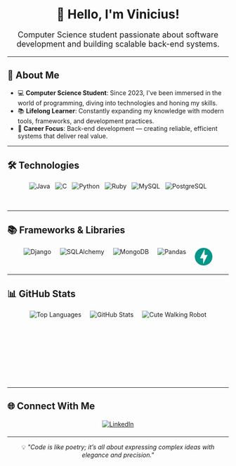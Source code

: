 <div align="center">
  <h1>👋 Hello, I'm Vinicius!</h1>
  <p style="font-size: 18px;">Computer Science student passionate about software development and building scalable back-end systems.</p>
</div>

---

## 🚀 About Me

- 💻 **Computer Science Student**: Since 2023, I've been immersed in the world of programming, diving into technologies and honing my skills.  
- 📚 **Lifelong Learner**: Constantly expanding my knowledge with modern tools, frameworks, and development practices.  
- 🎯 **Career Focus**: Back-end development — creating reliable, efficient systems that deliver real value.

---

## 🛠️ Technologies

<div align="center" style="display: flex; justify-content: center; gap: 12px; flex-wrap: wrap;">
  <img src="https://cdn.jsdelivr.net/gh/devicons/devicon/icons/java/java-original.svg" height="50" alt="Java" title="Java" />
  <img src="https://skillicons.dev/icons?i=c" height="50" alt="C" title="C" />
  <img src="https://skillicons.dev/icons?i=py" height="50" alt="Python" title="Python" />
  <img src="https://skillicons.dev/icons?i=ruby" height="50" alt="Ruby" title="Ruby" />
  <img src="https://skillicons.dev/icons?i=mysql" height="50" alt="MySQL" title="MySQL" />
  <img src="https://skillicons.dev/icons?i=postgres" height="50" alt="PostgreSQL" title="PostgreSQL" />
</div>

---

## 📚 Frameworks & Libraries

<div align="center" style="display: flex; justify-content: center; gap: 20px; flex-wrap: wrap; margin: 20px 0;">
  <img src="https://cdn.jsdelivr.net/gh/devicons/devicon/icons/django/django-plain.svg" height="40" alt="Django" title="Django" />
  <img src="https://cdn.jsdelivr.net/gh/devicons/devicon/icons/sqlalchemy/sqlalchemy-original.svg" height="40" alt="SQLAlchemy" title="SQLAlchemy" />
  <img src="https://cdn.jsdelivr.net/gh/devicons/devicon/icons/mongodb/mongodb-original.svg" height="40" alt="MongoDB" title="MongoDB" />
  <img src="https://cdn.jsdelivr.net/gh/devicons/devicon/icons/pandas/pandas-original.svg" height="40" alt="Pandas" title="Pandas" />
  <img src="https://raw.githubusercontent.com/devicons/devicon/master/icons/fastapi/fastapi-original.svg" height="40" alt="FastAPI" title="FastAPI" />
</div>




---

## 📊 GitHub Stats

<div align="center" style="display: flex; justify-content: center; gap: 20px; flex-wrap: wrap;">
  <img src="https://github-readme-stats.vercel.app/api/top-langs?username=V1n1c1u5P4iva&locale=en&hide_title=false&layout=compact&card_width=320&langs_count=6&theme=tokyonight&hide_border=true" height="160" alt="Top Languages" />
  <img src="https://github-readme-stats.vercel.app/api?username=V1n1c1u5P4iva&hide_title=true&hide=prs,issues&count_private=true&show_icons=true&theme=tokyonight&hide_border=true" height="160" alt="GitHub Stats" />
  <div align="center">
  <img src="https://media.giphy.com/media/L8K62iTDkzGX6/giphy.gif" height="160" alt="Cute Walking Robot" />
</div>




</div>

---

## 🌐 Connect With Me

<div align="center" style="display: flex; justify-content: center; gap: 12px; margin: 20px 0;">
  <a href="https://linkedin.com/in/vinicius-paiva-5b0b002a2" target="_blank">
    <img src="https://skillicons.dev/icons?i=linkedin" height="40" alt="LinkedIn" title="LinkedIn" />
  </a>
</div>

---

<div align="center">
  <p>💡 <em>"Code is like poetry; it’s all about expressing complex ideas with elegance and precision."</em></p>
</div>
